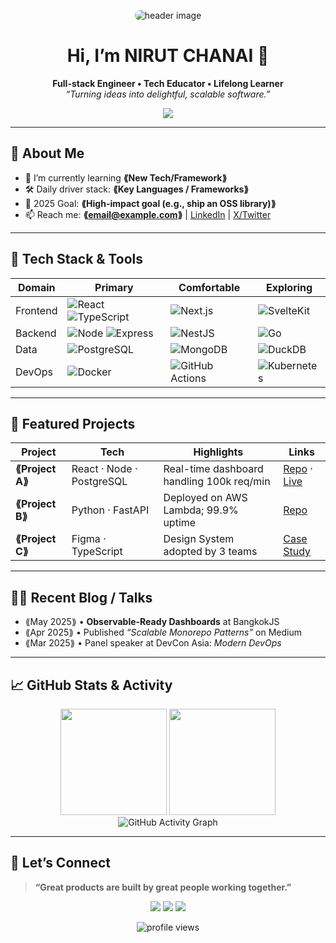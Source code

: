<!-- Banner / Cover -->
<p align="center">
  <img src="https://marketplace.canva.com/wDGss/MAEy6twDGss/1/tl/canva-cartoon-avocado-illustration-MAEy6twDGss.png" 
       alt="header image" 
       style="max-width: 80%; height: auto; border-radius: 16px;" />
</p>

<h1 align="center">
  Hi, I’m <strong>NIRUT CHANAI</strong> 👋
</h1>

<p align="center">
  <strong>Full-stack Engineer • Tech Educator • Lifelong Learner</strong><br/>
  <em>“Turning ideas into delightful, scalable software.”</em>
</p>

<p align="center">
  <img src="https://readme-typing-svg.herokuapp.com?size=22&color=36BCF7&center=true&vCenter=true&lines=Full-stack+Engineer;Open+Source+Contributor;Tech+Educator" />
</p>

---

## 🚀 About Me
- 🌱  I’m currently learning **⟪New Tech/Framework⟫**  
- 🛠  Daily driver stack: **⟪Key Languages / Frameworks⟫**  
- 🎯  2025 Goal: **⟪High-impact goal (e.g., ship an OSS library)⟫**  
- 📫  Reach me: **⟪email@example.com⟫** | [LinkedIn](⟪url⟫) | [X/Twitter](⟪url⟫)

---

## 🧰 Tech Stack & Tools
<div align="center">

| Domain   | Primary | Comfortable | Exploring |
|----------|---------|-------------|-----------|
| Frontend | ![React](https://img.shields.io/badge/React-20232A?logo=react&logoColor=61DAFB) ![TypeScript](https://img.shields.io/badge/TypeScript-007ACC?logo=typescript&logoColor=white) | ![Next.js](https://img.shields.io/badge/Next.js-000?logo=nextdotjs) | ![SvelteKit](https://img.shields.io/badge/SvelteKit-FF3E00?logo=svelte&logoColor=white) |
| Backend  | ![Node](https://img.shields.io/badge/Node.js-339933?logo=node.js&logoColor=white) ![Express](https://img.shields.io/badge/Express-000000?logo=express&logoColor=white) | ![NestJS](https://img.shields.io/badge/NestJS-E0234E?logo=nestjs&logoColor=white) | ![Go](https://img.shields.io/badge/Go-00ADD8?logo=go&logoColor=white) |
| Data     | ![PostgreSQL](https://img.shields.io/badge/PostgreSQL-4169E1?logo=postgresql&logoColor=white) | ![MongoDB](https://img.shields.io/badge/MongoDB-47A248?logo=mongodb&logoColor=white) | ![DuckDB](https://img.shields.io/badge/DuckDB-FFC700?logoColor=000) |
| DevOps   | ![Docker](https://img.shields.io/badge/Docker-2496ED?logo=docker&logoColor=white) | ![GitHub Actions](https://img.shields.io/badge/GitHub%20Actions-2088FF?logo=githubactions&logoColor=white) | ![Kubernetes](https://img.shields.io/badge/Kubernetes-326CE5?logo=kubernetes&logoColor=white) |

</div>

---

## 📌 Featured Projects
| Project | Tech | Highlights | Links |
|---------|------|-----------|-------|
| **⟪Project A⟫** | React · Node · PostgreSQL | Real-time dashboard handling 100k req/min | [Repo](⟪url⟫) · [Live](⟪url⟫) |
| **⟪Project B⟫** | Python · FastAPI | Deployed on AWS Lambda; 99.9% uptime | [Repo](⟪url⟫) |
| **⟪Project C⟫** | Figma · TypeScript | Design System adopted by 3 teams | [Case Study](⟪url⟫) |

---

## ✍🏻 Recent Blog / Talks
- ⟪May 2025⟫ • **Observable-Ready Dashboards** at BangkokJS  
- ⟪Apr 2025⟫ • Published *“Scalable Monorepo Patterns”* on Medium  
- ⟪Mar 2025⟫ • Panel speaker at DevCon Asia: *Modern DevOps*

---

## 📈 GitHub Stats & Activity
<div align="center">
  <img height="170" src="https://github-readme-stats.vercel.app/api?username=⟪USERNAME⟫&show_icons=true&theme=tokyonight&hide_border=true" />
  <img height="170" src="https://github-readme-stats.vercel.app/api/top-langs/?username=⟪USERNAME⟫&layout=compact&theme=tokyonight&hide_border=true" />
</div>

<div align="center">
  <img src="https://github-readme-activity-graph.vercel.app/graph?username=⟪USERNAME⟫&theme=react-dark" alt="GitHub Activity Graph"/>
</div>

---

## 🤝 Let’s Connect
> **“Great products are built by great people working together.”**

<p align="center">
  <a href="mailto:⟪email@example.com⟫"><img src="https://img.shields.io/badge/Email-D14836?logo=gmail&logoColor=white" /></a>
  <a href="https://linkedin.com/in/⟪USERNAME⟫"><img src="https://img.shields.io/badge/LinkedIn-0077B5?logo=linkedin&logoColor=white" /></a>
  <a href="https://twitter.com/⟪USERNAME⟫"><img src="https://img.shields.io/badge/Twitter-1DA1F2?logo=twitter&logoColor=white" /></a>
</p>

<p align="center">
  <img src="https://komarev.com/ghpvc/?username=⟪USERNAME⟫&style=flat-square&color=blue" alt="profile views"/>
</p>
